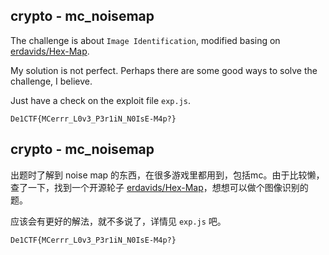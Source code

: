 ## crypto - mc_noisemap

The challenge is about `Image Identification`, modified basing on [erdavids/Hex-Map](https://github.com/erdavids/Hex-Map).

My solution is not perfect. Perhaps there are some good ways to solve the challenge, I believe.

Just have a check on the exploit file `exp.js`.

`De1CTF{MCerrr_L0v3_P3r1iN_N0IsE-M4p?}`

## crypto - mc_noisemap

出题时了解到 noise map 的东西，在很多游戏里都用到，包括mc。由于比较懒，查了一下，找到一个开源轮子 [erdavids/Hex-Map](https://github.com/erdavids/Hex-Map)，想想可以做个图像识别的题。

应该会有更好的解法，就不多说了，详情见 `exp.js` 吧。

`De1CTF{MCerrr_L0v3_P3r1iN_N0IsE-M4p?}`